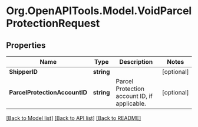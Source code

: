 
# Org.OpenAPITools.Model.VoidParcelProtectionRequest

## Properties

Name | Type | Description | Notes
------------ | ------------- | ------------- | -------------
**ShipperID** | **string** |  | [optional] 
**ParcelProtectionAccountID** | **string** | Parcel Protection account ID, if applicable. | [optional] 

[[Back to Model list]](../README.md#documentation-for-models)
[[Back to API list]](../README.md#documentation-for-api-endpoints)
[[Back to README]](../README.md)

